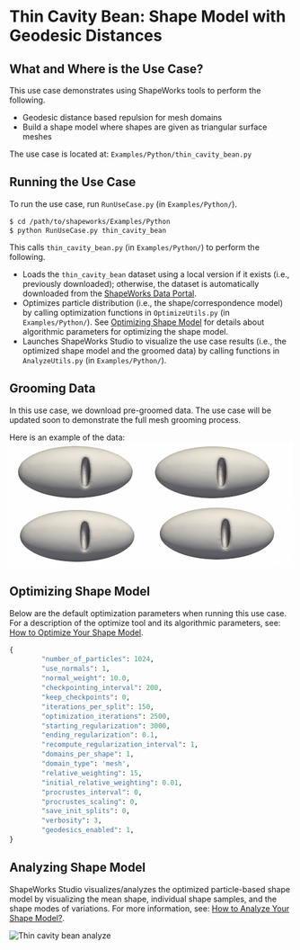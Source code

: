 # Thin Cavity Bean: Shape Model with Geodesic Distances

## What and Where is the Use Case?

This use case demonstrates using ShapeWorks tools to perform the following.

- Geodesic distance based repulsion for mesh domains
- Build a shape model where shapes are given as triangular surface meshes

The use case is located at: `Examples/Python/thin_cavity_bean.py`

## Running the Use Case

To run the use case, run `RunUseCase.py` (in `Examples/Python/`).

```
$ cd /path/to/shapeworks/Examples/Python
$ python RunUseCase.py thin_cavity_bean
```

This calls `thin_cavity_bean.py` (in `Examples/Python/`) to perform the following.
 
* Loads the `thin_cavity_bean` dataset using a local version if it exists (i.e., previously downloaded); otherwise, the dataset is automatically downloaded from the [ShapeWorks Data Portal](http://cibc1.sci.utah.edu:8080/).
* Optimizes particle distribution (i.e., the shape/correspondence model) by calling optimization functions in `OptimizeUtils.py` (in `Examples/Python/`). See [Optimizing Shape Model](#optimizing-shape-model) for details about algorithmic parameters for optimizing the shape model.
* Launches ShapeWorks Studio to visualize the use case results (i.e., the optimized shape model and the groomed data) by calling functions in `AnalyzeUtils.py` (in `Examples/Python/`).

## Grooming Data

In this use case, we download pre-groomed data. The use case will be updated soon to demonstrate the full mesh grooming process.

Here is an example of the data:
![Thin cavity bean](../img/use-cases/thin_cavity_bean.png)

## Optimizing Shape Model

Below are the default optimization parameters when running this use case. For a description of the optimize tool and its algorithmic parameters, see: [How to Optimize Your Shape Model](../workflow/optimize.md).

```python
{
        "number_of_particles": 1024,
        "use_normals": 1,
        "normal_weight": 10.0,
        "checkpointing_interval": 200,
        "keep_checkpoints": 0,
        "iterations_per_split": 150,
        "optimization_iterations": 2500,
        "starting_regularization": 3000,
        "ending_regularization": 0.1,
        "recompute_regularization_interval": 1,
        "domains_per_shape": 1,
        "domain_type": 'mesh',
        "relative_weighting": 15,
        "initial_relative_weighting": 0.01,
        "procrustes_interval": 0,
        "procrustes_scaling": 0,
        "save_init_splits": 0,
        "verbosity": 3,
        "geodesics_enabled": 1,
}
```

## Analyzing Shape Model

ShapeWorks Studio visualizes/analyzes the optimized particle-based shape model by visualizing the mean shape, individual shape samples, and the shape modes of variations. For more information, see: [How to Analyze Your Shape Model?](../workflow/analyze.md).            

![Thin cavity bean analyze](https://sci.utah.edu/~shapeworks/doc-resources/pngs/thin_cavity_bean.gif)
